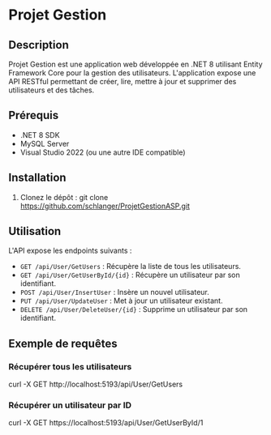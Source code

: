 # Projet Gestion

## Description
Projet Gestion est une application web développée en .NET 8 utilisant Entity Framework Core pour la gestion des utilisateurs. L'application expose une API RESTful permettant de créer, lire, mettre à jour et supprimer des utilisateurs et des tâches.

## Prérequis
- .NET 8 SDK
- MySQL Server
- Visual Studio 2022 (ou une autre IDE compatible)

## Installation

1. Clonez le dépôt :
   git clone https://github.com/schlanger/ProjetGestionASP.git
   
## Utilisation

L'API expose les endpoints suivants :

- `GET /api/User/GetUsers` : Récupère la liste de tous les utilisateurs.
- `GET /api/User/GetUserById/{id}` : Récupère un utilisateur par son identifiant.
- `POST /api/User/InsertUser` : Insère un nouvel utilisateur.
- `PUT /api/User/UpdateUser` : Met à jour un utilisateur existant.
- `DELETE /api/User/DeleteUser/{id}` : Supprime un utilisateur par son identifiant.

## Exemple de requêtes

### Récupérer tous les utilisateurs

curl -X GET http://localhost:5193/api/User/GetUsers

### Récupérer un utilisateur par ID
curl -X GET https://localhost:5193/api/User/GetUserById/1
   
